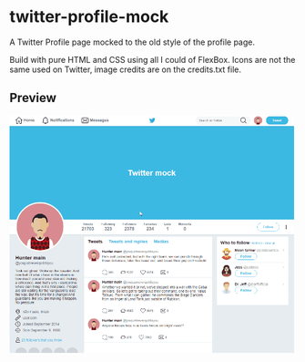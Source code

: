 # twitter-profile-mock
A Twitter Profile page mocked to the old style of the profile page.

Build with pure HTML and CSS using all I could of FlexBox. Icons are not the same used on Twitter, image credits are on the credits.txt file.

## Preview
![preview gif](https://raw.githubusercontent.com/PooWoox/twitter-profile-mock/master/images/twitter_mock_prev.gif)
